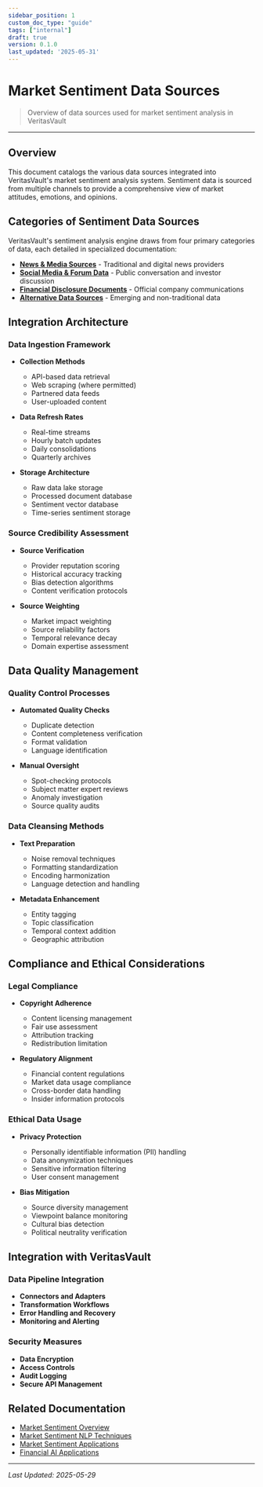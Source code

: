 ```yaml
---
sidebar_position: 1
custom_doc_type: "guide"
tags: ["internal"]
draft: true
version: 0.1.0
last_updated: '2025-05-31'
---
```


# Market Sentiment Data Sources

> Overview of data sources used for market sentiment analysis in VeritasVault

---

## Overview

This document catalogs the various data sources integrated into VeritasVault's market sentiment analysis system. Sentiment data is sourced from multiple channels to provide a comprehensive view of market attitudes, emotions, and opinions.

## Categories of Sentiment Data Sources

VeritasVault's sentiment analysis engine draws from four primary categories of data, each detailed in specialized documentation:

* **[News & Media Sources](./market-sentiment-sources-news.md)** - Traditional and digital news providers
* **[Social Media & Forum Data](./market-sentiment-sources-social.md)** - Public conversation and investor discussion
* **[Financial Disclosure Documents](./market-sentiment-sources-financial.md)** - Official company communications
* **[Alternative Data Sources](./market-sentiment-sources-alternative.md)** - Emerging and non-traditional data

## Integration Architecture

### Data Ingestion Framework

* **Collection Methods**
  * API-based data retrieval
  * Web scraping (where permitted)
  * Partnered data feeds
  * User-uploaded content

* **Data Refresh Rates**
  * Real-time streams
  * Hourly batch updates
  * Daily consolidations
  * Quarterly archives

* **Storage Architecture**
  * Raw data lake storage
  * Processed document database
  * Sentiment vector database
  * Time-series sentiment storage

### Source Credibility Assessment

* **Source Verification**
  * Provider reputation scoring
  * Historical accuracy tracking
  * Bias detection algorithms
  * Content verification protocols

* **Source Weighting**
  * Market impact weighting
  * Source reliability factors
  * Temporal relevance decay
  * Domain expertise assessment

## Data Quality Management

### Quality Control Processes

* **Automated Quality Checks**
  * Duplicate detection
  * Content completeness verification
  * Format validation
  * Language identification

* **Manual Oversight**
  * Spot-checking protocols
  * Subject matter expert reviews
  * Anomaly investigation
  * Source quality audits

### Data Cleansing Methods

* **Text Preparation**
  * Noise removal techniques
  * Formatting standardization
  * Encoding harmonization
  * Language detection and handling

* **Metadata Enhancement**
  * Entity tagging
  * Topic classification
  * Temporal context addition
  * Geographic attribution

## Compliance and Ethical Considerations

### Legal Compliance

* **Copyright Adherence**
  * Content licensing management
  * Fair use assessment
  * Attribution tracking
  * Redistribution limitation

* **Regulatory Alignment**
  * Financial content regulations
  * Market data usage compliance
  * Cross-border data handling
  * Insider information protocols

### Ethical Data Usage

* **Privacy Protection**
  * Personally identifiable information (PII) handling
  * Data anonymization techniques
  * Sensitive information filtering
  * User consent management

* **Bias Mitigation**
  * Source diversity management
  * Viewpoint balance monitoring
  * Cultural bias detection
  * Political neutrality verification

## Integration with VeritasVault

### Data Pipeline Integration

* **Connectors and Adapters**
* **Transformation Workflows**
* **Error Handling and Recovery**
* **Monitoring and Alerting**

### Security Measures

* **Data Encryption**
* **Access Controls**
* **Audit Logging**
* **Secure API Management**

## Related Documentation

* [Market Sentiment Overview](./market-sentiment.md)
* [Market Sentiment NLP Techniques](./market-sentiment-nlp.md)
* [Market Sentiment Applications](./market-sentiment-applications.md)
* [Financial AI Applications](../financial-ai-applications.md)

---

*Last Updated: 2025-05-29*